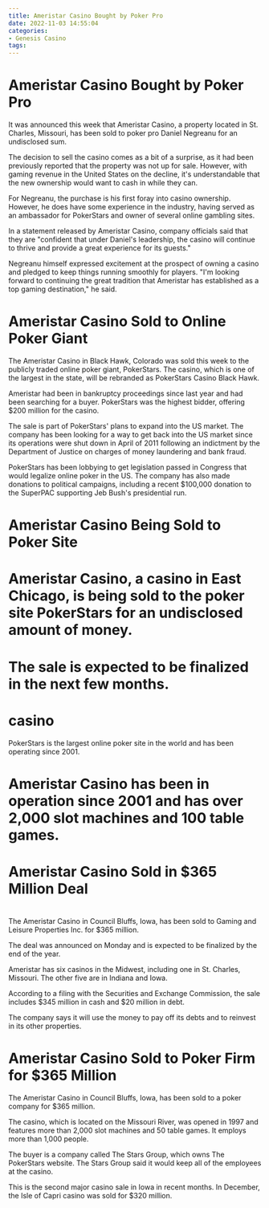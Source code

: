 ```yaml
---
title: Ameristar Casino Bought by Poker Pro
date: 2022-11-03 14:55:04
categories:
- Genesis Casino
tags:
---
```



#  Ameristar Casino Bought by Poker Pro

It was announced this week that Ameristar Casino, a property located in St. Charles, Missouri, has been sold to poker pro Daniel Negreanu for an undisclosed sum.

The decision to sell the casino comes as a bit of a surprise, as it had been previously reported that the property was not up for sale. However, with gaming revenue in the United States on the decline, it's understandable that the new ownership would want to cash in while they can.

For Negreanu, the purchase is his first foray into casino ownership. However, he does have some experience in the industry, having served as an ambassador for PokerStars and owner of several online gambling sites.

In a statement released by Ameristar Casino, company officials said that they are "confident that under Daniel's leadership, the casino will continue to thrive and provide a great experience for its guests."

Negreanu himself expressed excitement at the prospect of owning a casino and pledged to keep things running smoothly for players. "I'm looking forward to continuing the great tradition that Ameristar has established as a top gaming destination," he said.

#  Ameristar Casino Sold to Online Poker Giant

The Ameristar Casino in Black Hawk, Colorado was sold this week to the publicly traded online poker giant, PokerStars. The casino, which is one of the largest in the state, will be rebranded as PokerStars Casino Black Hawk.

Ameristar had been in bankruptcy proceedings since last year and had been searching for a buyer. PokerStars was the highest bidder, offering $200 million for the casino.

The sale is part of PokerStars' plans to expand into the US market. The company has been looking for a way to get back into the US market since its operations were shut down in April of 2011 following an indictment by the Department of Justice on charges of money laundering and bank fraud.

PokerStars has been lobbying to get legislation passed in Congress that would legalize online poker in the US. The company has also made donations to political campaigns, including a recent $100,000 donation to the SuperPAC supporting Jeb Bush's presidential run.

#  Ameristar Casino Being Sold to Poker Site

# Ameristar Casino, a casino in East Chicago, is being sold to the poker site PokerStars for an undisclosed amount of money.

# The sale is expected to be finalized in the next few months.

# casino
PokerStars is the largest online poker site in the world and has been operating since 2001.

# Ameristar Casino has been in operation since 2001 and has over 2,000 slot machines and 100 table games.

#  Ameristar Casino Sold in $365 Million Deal

#

The Ameristar Casino in Council Bluffs, Iowa, has been sold to Gaming and Leisure Properties Inc. for $365 million.

The deal was announced on Monday and is expected to be finalized by the end of the year.

Ameristar has six casinos in the Midwest, including one in St. Charles, Missouri. The other five are in Indiana and Iowa.

According to a filing with the Securities and Exchange Commission, the sale includes $345 million in cash and $20 million in debt.

The company says it will use the money to pay off its debts and to reinvest in its other properties.

#  Ameristar Casino Sold to Poker Firm for $365 Million

The Ameristar Casino in Council Bluffs, Iowa, has been sold to a poker company for $365 million.

The casino, which is located on the Missouri River, was opened in 1997 and features more than 2,000 slot machines and 50 table games. It employs more than 1,000 people.

The buyer is a company called The Stars Group, which owns The PokerStars website. The Stars Group said it would keep all of the employees at the casino.

This is the second major casino sale in Iowa in recent months. In December, the Isle of Capri casino was sold for $320 million.